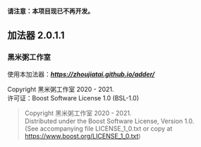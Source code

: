 **请注意：本项目现已不再开发。**

## 加法器 2.0.1.1
### 黑米粥工作室
使用本加法器：***<https://zhoujiatai.github.io/adder/>***  

Copyright 黑米粥工作室 2020 - 2021.  
许可证：Boost Software License 1.0 (BSL-1.0)  

> Copyright 黑米粥工作室 2020 - 2021.  
  Distributed under the Boost Software License, Version 1.0.  
  (See accompanying file LICENSE_1_0.txt or copy at https://www.boost.org/LICENSE_1_0.txt)
